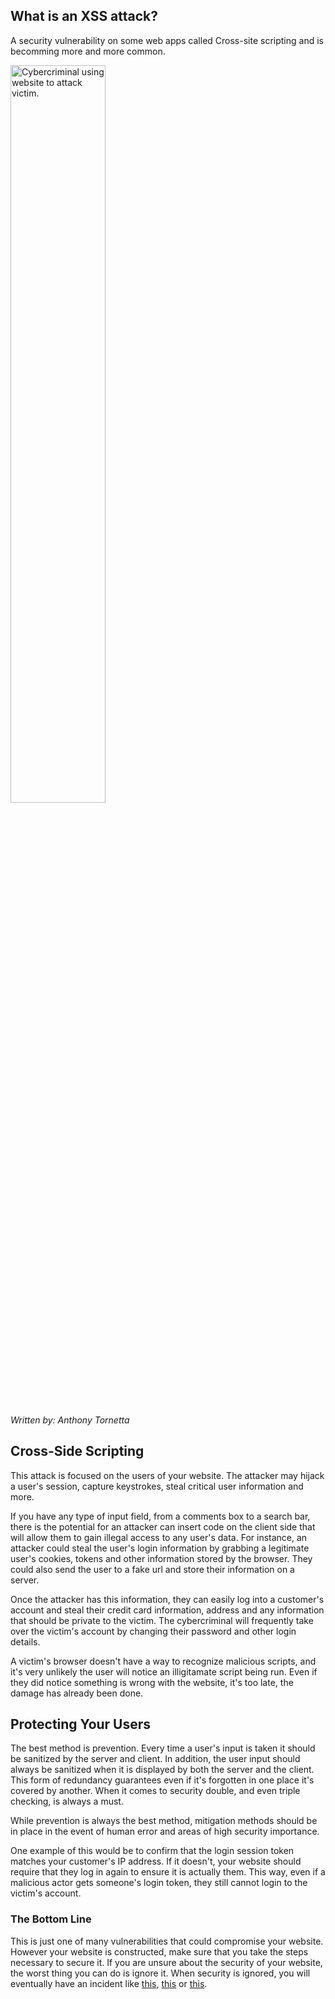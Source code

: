 ## What is an XSS attack?

A security vulnerability on some web apps called Cross-site scripting and is becomming more and more common.

<img width="55%" height="auto" src="/assets/images/blog/2023/july/xssblog.png" alt="Cybercriminal using website to attack victim." >

_Written by: Anthony Tornetta_

## Cross-Side Scripting

This attack is focused on the users of your website. The attacker may hijack a user's session, capture keystrokes, steal critical user information and more.

If you have any type of input field, from a comments box to a search bar, there is the potential for an attacker can insert code on the client side that will allow them to gain illegal access to any user's data. For instance, an attacker could steal the user's login information by grabbing a legitimate user's cookies, tokens and other information stored by the browser. They could also send the user to a fake url and store their information on a server.

Once the attacker has this information, they can easily log into a customer's account and steal their credit card information, address and any information that should be private to the victim. The cybercriminal will frequently take over the victim's account by changing their password and other login details.

A victim's browser doesn't have a way to recognize malicious scripts, and it's very unlikely the user will notice an illigitamate script being run. Even if they did notice something is wrong with the website, it's too late, the damage has already been done.

## Protecting Your Users

The best method is prevention. Every time a user's input is taken it should be sanitized by the server and client. In addition, the user input should always be sanitized when it is displayed by both the server and the client. This form of redundancy guarantees even if it's forgotten in one place it's covered by another. When it comes to security double, and even triple checking, is always a must.

While prevention is always the best method, mitigation methods should be in place in the event of human error and areas of high security importance.

One example of this would be to confirm that the login session token matches your customer's IP address. If it doesn't, your website should require that they log in again to ensure it is actually them. This way, even if a malicious actor gets someone's login token, they still cannot login to the victim's account.

### The Bottom Line

This is just one of many vulnerabilities that could compromise your website. However your website is constructed, make sure that you take the steps necessary to secure it. If you are unsure about the security of your website, the worst thing you can do is ignore it. When security is ignored, you will eventually have an incident like [this](https://www.techrepublic.com/article/british-airways-data-theft-demonstrates-need-for-cross-site-scripting-restrictions/), [this](https://infra.apache.org/blog/apache_org_04_09_2010) or [this](https://www.theguardian.com/technology/blog/2010/sep/21/twitter-hack-explained-xss-javascript).
